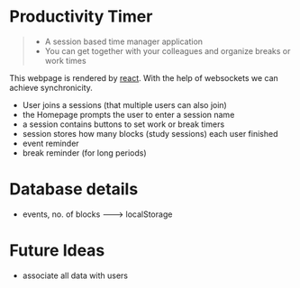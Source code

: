 # Productivity Timer
>- A session based time manager application
> - You can get together with your colleagues and organize breaks
>  or work times


This webpage is rendered by [react](https://reactjs.org). 
With the help of websockets we can achieve synchronicity.


- User joins a sessions (that multiple users can also join)
- the Homepage prompts the user to enter a session name
- a session contains buttons to set work or break timers
- session stores how many blocks (study sessions) each user finished
- event reminder
- break reminder (for long periods)


# Database details

- events, no. of blocks ---> localStorage




# Future Ideas
- associate all data with users
